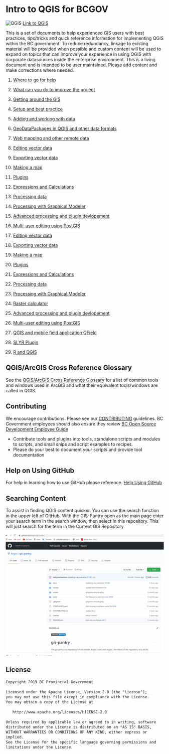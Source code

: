 # Intro to QGIS for BCGOV

![QGIS](https://github.com/qgis/QGIS/blob/master/images/icons/qgis-icon-60x60.png) [Link to QGIS](https://qgis.org/en/site/)


This is a set of documents to help experienced GIS users with best practices, tips/tricks and quick reference information for implementing QGIS within the BC government. To reduce redundancy, linkage to existing material will be provided when possible and custom content will be used to expand on topics that can improve your experience in using QGIS with corporate datasources inside the enterprise environment. This is a living document and is intended to be user maintained. Please add content and make corrections where needed.

1. [Where to go for help](./doc/getting-help.md)
2. [What can you do to improve the project](./doc/improve-qgis.md)
3. [Getting around the GIS](./doc/getting-around.md)
4. [Setup and best practice](./doc/setup-best-practice.md)
5. [Adding and working with data](./doc/working-with-data-in-QGIS.md)
6. [GeoDataPackages in QGIS and other data formats](./doc/Geodatapackage_and_otherformats.md)
7. [Web mapping and other remote data](./doc/Web_mapping_and_other_remote_data.md)
8. [Editing vector data](./doc/editing.md)
9. [Exporting vector data](./doc/exporting-data.md)
10. [Making a map](./doc/making-maps.md)
11. [Plugins](./doc/plugins.md)
12. [Expressions and Calculations](./doc/expressions.md)
13. [Processing data](./doc/processing.md)
14. [Processing with Graphical Modeler](./doc/graphical-modeler.md)
15. [Advanced processing and plugin devlopement](./doc/advanced.md)
16. [Multi-user editing using PostGIS](./doc/multi-user-editing.md)


8. [Editing vector data](./doc/editing-data.md)
9. [Exporting vector data](./doc/exporting-data.md)
10. [Making a map](./doc/making-maps.md)
11. [Plugins](./doc/QGIS-plugins.md)
12. [Expressions and Calculations](./doc/expressions.md)
13. [Processing data](./doc/QGIS-processing-tools.md)
14. [Processing with Graphical Modeler](./doc/graphical-modeler.md)
15. [Raster calculator](./doc/raster-calculator.md)
16. [Advanced processing and plugin devlopement](./doc/advanced-automation-with-python.md)
17. [Multi-user editing using PostGIS](./doc/multi-user-editing-in-postgis.md)
18. [QGIS and mobile field application QField](./doc/Qfield.md)
19. [SLYR Plugin](./doc/slyr.md)
20. [R and QGIS](./doc/r-and-qgis.md)

## QGIS/ArcGIS Cross Reference Glossary
See the [QGIS/ArcGIS Cross Reference Glossary](./doc/QGIS-ArcGIS-cross-reference-glossary.md) for a list of common tools and windows used in ArcGIS and what their equivalent tools/windows are called in QGIS.

## Contributing
We encourage contributions. Please see our [CONTRIBUTING](https://github.com/bcgov/gis-pantry/blob/master/CONTRIBUTING.md) guidelines. BC Government employees should also ensure they review [BC Open Source Development Employee Guide](https://github.com/bcgov/BC-Policy-Framework-For-GitHub/blob/master/BC-Open-Source-Development-Employee-Guide/README.md) 
* Contribute tools and plugins into tools, standalone scripts and modules to scripts, and small snips and script examples to recipes.
* Please do your best to document your scripts and provide tool documentation

## Help on Using GitHub
For help in learning how to use GitHub please reference.
[Help Using GitHub](../Using-GitHub.md)

## Searching Content
To assist in finding QGIS content quicker. You can use the search function in the upper left of GitHub. With the GIS-Pantry open as the main page enter your search term in the search window, then select In this repository. This will just search for the term in the Current GIS Repository.  

![Search GitHub](./images/Search_GitHub_Repository.gif)

## License
    Copyright 2019 BC Provincial Government

    Licensed under the Apache License, Version 2.0 (the "License");
    you may not use this file except in compliance with the License.
    You may obtain a copy of the License at

       http://www.apache.org/licenses/LICENSE-2.0

    Unless required by applicable law or agreed to in writing, software
    distributed under the License is distributed on an "AS IS" BASIS,
    WITHOUT WARRANTIES OR CONDITIONS OF ANY KIND, either express or implied.
    See the License for the specific language governing permissions and
    limitations under the License.
